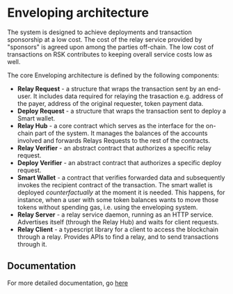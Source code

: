 # Enveloping architecture

The system is designed to achieve deployments and transaction sponsorship at a low cost. The cost of the relay service provided by "sponsors" is agreed upon among the parties off-chain. The low cost of transactions on RSK contributes to keeping overall service costs low as well.

The core Enveloping architecture is defined by the following components:

-   **Relay Request** - a structure that wraps the transaction sent by an end-user. It includes data required for relaying the trasaction e.g. address of the payer, address of the original requester, token payment data.
-   **Deploy Request** - a structure that wraps the transaction sent to deploy a Smart wallet.
-   **Relay Hub** - a core contract which serves as the interface for the on-chain part of the system. It manages the balances of the accounts involved and forwards Relays Requests to the rest of the contracts.
-   **Relay Verifier** - an abstract contract that authorizes a specific relay request.
-   **Deploy Verifier** - an abstract contract that authorizes a specific deploy request.
-   **Smart Wallet** - a contract that verifies forwarded data and subsequently invokes the recipient contract of the transaction. The smart wallet is deployed _counterfactually_ at the moment it is needed. This happens, for instance, when a user with some token balances wants to move those tokens without spending gas, i.e. using the enveloping system.
-   **Relay Server** - a relay service daemon, running as an HTTP service. Advertises itself (through the Relay Hub) and waits for client requests.
-   **Relay Client** - a typescript library for a client to access the blockchain through a relay. Provides APIs to find a relay, and to send transactions through it.

## Documentation

For more detailed documentation, go [here](https://docs.google.com/document/d/1kan8xUFYgjWNozBfpkopn35P9E6IuRjC-PNhwcrQLN4/edit)
